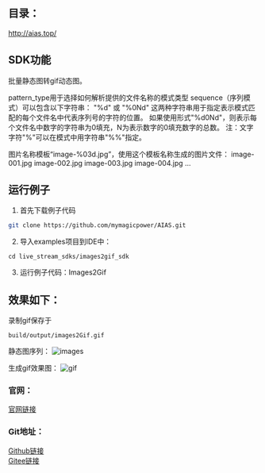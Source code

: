 ## 目录：
http://aias.top/

## SDK功能
批量静态图转gif动态图。

pattern_type用于选择如何解析提供的文件名称的模式类型
sequence（序列模式）可以包含以下字符串：
 "%d" 或 "%0Nd"
 这两种字符串用于指定表示模式匹配的每个文件名中代表序列号的字符的位置。
 如果使用形式"%d0Nd"，则表示每个文件名中数字的字符串为0填充，N为表示数字的0填充数字的总数。
 注：文字字符"%"可以在模式中用字符串"%%"指定。
     
图片名称模板“image-%03d.jpg”，使用这个模板名称生成的图片文件：
image-001.jpg
image-002.jpg
image-003.jpg
image-004.jpg
...

## 运行例子
1. 首先下载例子代码
```bash
git clone https://github.com/mymagicpower/AIAS.git
```

2. 导入examples项目到IDE中：
```
cd live_stream_sdks/images2gif_sdk
```

3. 运行例子代码：Images2Gif


## 效果如下：
录制gif保存于
```
build/output/images2Gif.gif
```
静态图序列：
![images](https://aias-home.oss-cn-beijing.aliyuncs.com/AIAS/video_sdk/images.png)

生成gif效果图：
![gif](https://aias-home.oss-cn-beijing.aliyuncs.com/AIAS/video_sdk/images2Gif.gif)

### 官网：
[官网链接](http://www.aias.top/)

### Git地址：   
[Github链接](https://github.com/mymagicpower/AIAS)    
[Gitee链接](https://gitee.com/mymagicpower/AIAS)   